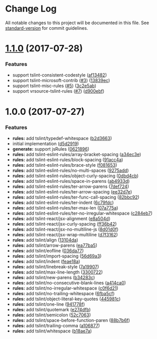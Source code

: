 # Change Log

All notable changes to this project will be documented in this file. See [standard-version](https://github.com/conventional-changelog/standard-version) for commit guidelines.

<a name="1.1.0"></a>
# [1.1.0](https://github.com/ikatyang/tslint-config-prettier-ext/compare/v1.0.0...v1.1.0) (2017-07-28)


### Features

* support tslint-consistent-codestyle ([af13482](https://github.com/ikatyang/tslint-config-prettier-ext/commit/af13482))
* support tslint-microsoft-contrib ([#3](https://github.com/ikatyang/tslint-config-prettier-ext/issues/3)) ([13839ec](https://github.com/ikatyang/tslint-config-prettier-ext/commit/13839ec))
* support tslint-misc-rules ([#5](https://github.com/ikatyang/tslint-config-prettier-ext/issues/5)) ([3c2e5ab](https://github.com/ikatyang/tslint-config-prettier-ext/commit/3c2e5ab))
* support vrsource-tslint-rules ([#7](https://github.com/ikatyang/tslint-config-prettier-ext/issues/7)) ([d900ebf](https://github.com/ikatyang/tslint-config-prettier-ext/commit/d900ebf))



<a name="1.0.0"></a>
# 1.0.0 (2017-07-27)


### Features

* **rules:** add tslint/typedef-whitespace ([b2d3663](https://github.com/ikatyang/tslint-config-prettier-ext/commit/b2d3663))
* initial implementation ([d5d2919](https://github.com/ikatyang/tslint-config-prettier-ext/commit/d5d2919))
* **generate:** support jsRules ([0621896](https://github.com/ikatyang/tslint-config-prettier-ext/commit/0621896))
* **rules:** add tslint-eslint-rules/array-bracket-spacing ([a34ec3e](https://github.com/ikatyang/tslint-config-prettier-ext/commit/a34ec3e))
* **rules:** add tslint-eslint-rules/block-spacing ([91acc4a](https://github.com/ikatyang/tslint-config-prettier-ext/commit/91acc4a))
* **rules:** add tslint-eslint-rules/brace-style ([f081653](https://github.com/ikatyang/tslint-config-prettier-ext/commit/f081653))
* **rules:** add tslint-eslint-rules/no-multi-spaces ([9275add](https://github.com/ikatyang/tslint-config-prettier-ext/commit/9275add))
* **rules:** add tslint-eslint-rules/object-curly-spacing ([0dbd4cb](https://github.com/ikatyang/tslint-config-prettier-ext/commit/0dbd4cb))
* **rules:** add tslint-eslint-rules/space-in-parens ([ab4933d](https://github.com/ikatyang/tslint-config-prettier-ext/commit/ab4933d))
* **rules:** add tslint-eslint-rules/ter-arrow-parens ([7def724](https://github.com/ikatyang/tslint-config-prettier-ext/commit/7def724))
* **rules:** add tslint-eslint-rules/ter-arrow-spacing ([ee32d7e](https://github.com/ikatyang/tslint-config-prettier-ext/commit/ee32d7e))
* **rules:** add tslint-eslint-rules/ter-func-call-spacing ([82bbc92](https://github.com/ikatyang/tslint-config-prettier-ext/commit/82bbc92))
* **rules:** add tslint-eslint-rules/ter-indent ([6c79fdc](https://github.com/ikatyang/tslint-config-prettier-ext/commit/6c79fdc))
* **rules:** add tslint-eslint-rules/ter-max-len ([07a775a](https://github.com/ikatyang/tslint-config-prettier-ext/commit/07a775a))
* **rules:** add tslint-eslint-rules/ter-no-irregular-whitespace ([c284eb7](https://github.com/ikatyang/tslint-config-prettier-ext/commit/c284eb7))
* **rules:** add tslint-react/jsx-alignment ([e8a504d](https://github.com/ikatyang/tslint-config-prettier-ext/commit/e8a504d))
* **rules:** add tslint-react/jsx-curly-spacing ([ff36b42](https://github.com/ikatyang/tslint-config-prettier-ext/commit/ff36b42))
* **rules:** add tslint-react/jsx-no-multiline-js ([8d01d0f](https://github.com/ikatyang/tslint-config-prettier-ext/commit/8d01d0f))
* **rules:** add tslint-react/jsx-wrap-multiline ([d7f3162](https://github.com/ikatyang/tslint-config-prettier-ext/commit/d7f3162))
* **rules:** add tslint/align ([13104da](https://github.com/ikatyang/tslint-config-prettier-ext/commit/13104da))
* **rules:** add tslint/arrow-parens ([ea77ba5](https://github.com/ikatyang/tslint-config-prettier-ext/commit/ea77ba5))
* **rules:** add tslint/eofline ([036da77](https://github.com/ikatyang/tslint-config-prettier-ext/commit/036da77))
* **rules:** add tslint/import-spacing ([56d69a3](https://github.com/ikatyang/tslint-config-prettier-ext/commit/56d69a3))
* **rules:** add tslint/indent ([feae18a](https://github.com/ikatyang/tslint-config-prettier-ext/commit/feae18a))
* **rules:** add tslint/linebreak-style ([7a19907](https://github.com/ikatyang/tslint-config-prettier-ext/commit/7a19907))
* **rules:** add tslint/max-line-length ([3300722](https://github.com/ikatyang/tslint-config-prettier-ext/commit/3300722))
* **rules:** add tslint/new-parens ([b34283c](https://github.com/ikatyang/tslint-config-prettier-ext/commit/b34283c))
* **rules:** add tslint/no-consecutive-blank-lines ([a414ca0](https://github.com/ikatyang/tslint-config-prettier-ext/commit/a414ca0))
* **rules:** add tslint/no-irregular-whitespace ([c0f6d21](https://github.com/ikatyang/tslint-config-prettier-ext/commit/c0f6d21))
* **rules:** add tslint/no-trailing-whitespace ([6fba5cf](https://github.com/ikatyang/tslint-config-prettier-ext/commit/6fba5cf))
* **rules:** add tslint/object-literal-key-quotes ([445981c](https://github.com/ikatyang/tslint-config-prettier-ext/commit/445981c))
* **rules:** add tslint/one-line ([941778f](https://github.com/ikatyang/tslint-config-prettier-ext/commit/941778f))
* **rules:** add tslint/quotemark ([e274dfb](https://github.com/ikatyang/tslint-config-prettier-ext/commit/e274dfb))
* **rules:** add tslint/semicolon ([52c7063](https://github.com/ikatyang/tslint-config-prettier-ext/commit/52c7063))
* **rules:** add tslint/space-before-function-paren ([88b7b6f](https://github.com/ikatyang/tslint-config-prettier-ext/commit/88b7b6f))
* **rules:** add tslint/trailing-comma ([a106877](https://github.com/ikatyang/tslint-config-prettier-ext/commit/a106877))
* **rules:** add tslint/whitespace ([b18ae7a](https://github.com/ikatyang/tslint-config-prettier-ext/commit/b18ae7a))
